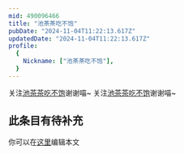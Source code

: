 ```yaml
---
mid: 490096466
title: "池茶茶吃不饱"
pubDate: "2024-11-04T11:22:13.617Z"
updatedDate: "2024-11-04T11:22:13.617Z"
profile:
  {
    Nickname: ["池茶茶吃不饱"],
  }
---
```


关注[池茶茶吃不饱](https://space.bilibili.com/490096466)谢谢喵~ 关注[池茶茶吃不饱](https://space.bilibili.com/490096466)谢谢喵~

## 此条目有待补充
你可以在[这里](https://github.com/Yuhanawa/VTuber.ICU-Content/edit/master/v/池茶茶吃不饱/index.md)编辑本文
